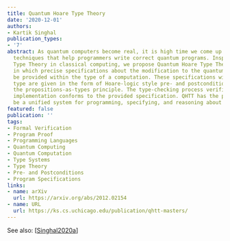 ```yaml
---
title: Quantum Hoare Type Theory
date: '2020-12-01'
authors:
- Kartik Singhal
publication_types:
- '7'
abstract: As quantum computers become real, it is high time we come up with effective
  techniques that help programmers write correct quantum programs. Inspired by Hoare
  Type Theory in classical computing, we propose Quantum Hoare Type Theory (QHTT)
  in which precise specifications about the modification to the quantum state can
  be provided within the type of a computation. These specifications within a Hoare
  type are given in the form of Hoare-logic style pre- and postconditions following
  the propositions-as-types principle. The type-checking process verifies that the
  implementation conforms to the provided specification. QHTT has the potential to
  be a unified system for programming, specifying, and reasoning about quantum programs.
featured: false
publication: ''
tags:
- Formal Verification
- Program Proof
- Programming Languages
- Quantum Computing
- Quantum Computation
- Type Systems
- Type Theory
- Pre- and Postconditions
- Program Specifications
links:
- name: arXiv
  url: https://arxiv.org/abs/2012.02154
- name: URL
  url: https://ks.cs.uchicago.edu/publication/qhtt-masters/
---
```

See also: [[Singhal2020a](../Singhal2020a)]